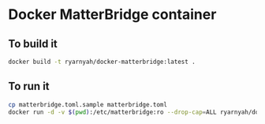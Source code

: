 # Docker MatterBridge container

## To build it
```bash
docker build -t ryarnyah/docker-matterbridge:latest .
```

## To run it
```bash
cp matterbridge.toml.sample matterbridge.toml
docker run -d -v $(pwd):/etc/matterbridge:ro --drop-cap=ALL ryarnyah/docker-matterbridge:latest
```
